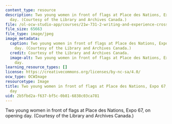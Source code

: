 ```yaml
---
content_type: resource
description: Two young women in front of flags at Place des Nations, Expo 67, on opening
  day. (Courtesy of the Library and Archives Canada.)
file: /ol-ocw-studio-app/courses/21w-731-2-writing-and-experience-crossing-borders-fall-2010/2b5fbd2af637bf5c0b816838c03ca781_21w-731-2f10.jpg
file_size: 65663
file_type: image/jpeg
image_metadata:
  caption: Two young women in front of flags at Place des Nations, Expo 67, on opening
    day. (Courtesy of the Library and Archives Canada.)
  credit: Courtesy of the Library and Archives Canada.
  image-alt: Two young women in front of flags at Place des Nations, Expo 67, on opening
    day.
learning_resource_types: []
license: https://creativecommons.org/licenses/by-nc-sa/4.0/
ocw_type: OCWImage
resourcetype: Image
title: Two young women in front of flags at Place des Nations, Expo 67, on opening
  day
uid: 2b5fbd2a-f637-bf5c-0b81-6838c03ca781
---
```

Two young women in front of flags at Place des Nations, Expo 67, on opening day. (Courtesy of the Library and Archives Canada.)